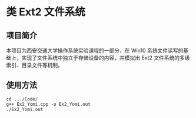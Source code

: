 # 类 Ext2 文件系统

## 项目简介

本项目为西安交通大学操作系统实验课程的一部分，在 Win10 系统文件读写的基础上，实现了文件系统中独立于存储设备的内容，并模拟出 Ext2 文件系统的多级索引、目录文件等机制。

## 使用方法

```
cd .../Code/
g++ Ex2_Yomi.cpp -o Ex2_Yomi.out
./Ex2_Yomi.out
```
